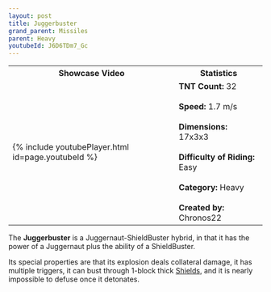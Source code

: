 ```yaml
---
layout: post
title: Juggerbuster
grand_parent: Missiles
parent: Heavy
youtubeId: J6D6TDm7_Gc
---
```


<table>
    <tr>
        <th>Showcase Video</th>
        <th>Statistics</th>
    </tr>
    <tr>
        <td>{% include youtubePlayer.html id=page.youtubeId %}</td>
        <td>
            <b>TNT Count:</b> 32<br><br>
            <b>Speed:</b> 1.7 m/s<br><br>
            <b>Dimensions:</b> 17x3x3<br><br>
            <b>Difficulty of Riding:</b> Easy<br><br>
            <b>Category:</b> Heavy<br><br>
            <b>Created by:</b> Chronos22
        </td>
    </tr>
</table>

The **Juggerbuster** is a Juggernaut-ShieldBuster hybrid, in that it has the power of a Juggernaut plus the ability of a ShieldBuster.

Its special properties are that its explosion deals collateral damage, it has multiple triggers, it can bust through 1-block thick [Shields](https://zeroniaserver.github.io/RocketRidersWiki/utilities/shield), and it is nearly impossible to defuse once it detonates.